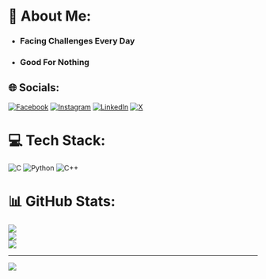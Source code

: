 # 💫 About Me:
- ### Facing Challenges Every Day
- ### Good For Nothing


## 🌐 Socials:
[![Facebook](https://img.shields.io/badge/Facebook-%231877F2.svg?logo=Facebook&logoColor=white)](https://facebook.com/spicy.falcon) [![Instagram](https://img.shields.io/badge/Instagram-%23E4405F.svg?logo=Instagram&logoColor=white)](https://instagram.com/MarufHossain619) [![LinkedIn](https://img.shields.io/badge/LinkedIn-%230077B5.svg?logo=linkedin&logoColor=white)](https://linkedin.com/in/ahmad-maruf-hossain) [![X](https://img.shields.io/badge/X-black.svg?logo=X&logoColor=white)](https://x.com/MarufHossain619) 

# 💻 Tech Stack:
![C](https://img.shields.io/badge/c-%2300599C.svg?style=for-the-badge&logo=c&logoColor=white) ![Python](https://img.shields.io/badge/python-3670A0?style=for-the-badge&logo=python&logoColor=ffdd54) ![C++](https://img.shields.io/badge/c++-%2300599C.svg?style=for-the-badge&logo=c%2B%2B&logoColor=white)
# 📊 GitHub Stats:
![](https://github-readme-stats.vercel.app/api?username=SpicyFalcon619&theme=dark&hide_border=false&include_all_commits=true&count_private=true)<br/>
![](https://github-readme-streak-stats.herokuapp.com/?user=SpicyFalcon619&theme=dark&hide_border=false)<br/>
![](https://github-readme-stats.vercel.app/api/top-langs/?username=SpicyFalcon619&theme=dark&hide_border=false&include_all_commits=true&count_private=true&layout=compact)

---
[![](https://visitcount.itsvg.in/api?id=SpicyFalcon619&icon=0&color=0)](https://visitcount.itsvg.in)

<!-- Proudly created with GPRM ( https://gprm.itsvg.in ) -->

